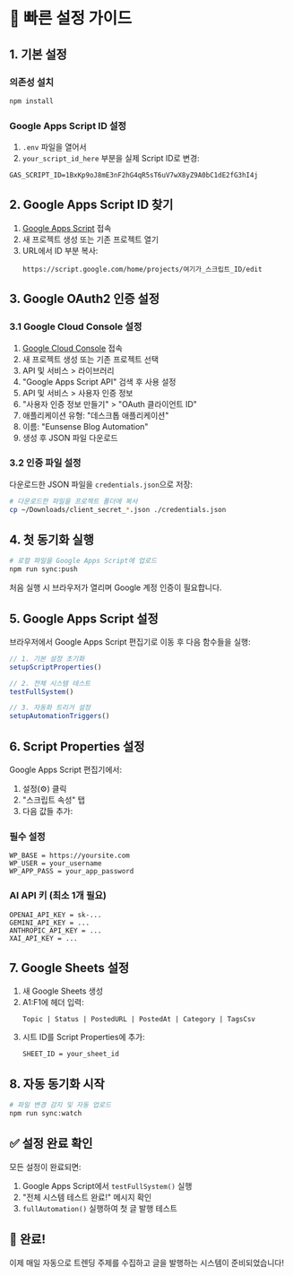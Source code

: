 # 🚀 빠른 설정 가이드

## 1. 기본 설정

### 의존성 설치
```bash
npm install
```

### Google Apps Script ID 설정
1. `.env` 파일을 열어서
2. `your_script_id_here` 부분을 실제 Script ID로 변경:

```env
GAS_SCRIPT_ID=1BxKp9oJ8mE3nF2hG4qR5sT6uV7wX8yZ9A0bC1dE2fG3hI4j
```

## 2. Google Apps Script ID 찾기

1. [Google Apps Script](https://script.google.com) 접속
2. 새 프로젝트 생성 또는 기존 프로젝트 열기
3. URL에서 ID 부분 복사:
   ```
   https://script.google.com/home/projects/여기가_스크립트_ID/edit
   ```

## 3. Google OAuth2 인증 설정

### 3.1 Google Cloud Console 설정
1. [Google Cloud Console](https://console.cloud.google.com) 접속
2. 새 프로젝트 생성 또는 기존 프로젝트 선택
3. API 및 서비스 > 라이브러리
4. "Google Apps Script API" 검색 후 사용 설정
5. API 및 서비스 > 사용자 인증 정보
6. "사용자 인증 정보 만들기" > "OAuth 클라이언트 ID"
7. 애플리케이션 유형: "데스크톱 애플리케이션"
8. 이름: "Eunsense Blog Automation"
9. 생성 후 JSON 파일 다운로드

### 3.2 인증 파일 설정
다운로드한 JSON 파일을 `credentials.json`으로 저장:
```bash
# 다운로드한 파일을 프로젝트 폴더에 복사
cp ~/Downloads/client_secret_*.json ./credentials.json
```

## 4. 첫 동기화 실행

```bash
# 로컬 파일을 Google Apps Script에 업로드
npm run sync:push
```

처음 실행 시 브라우저가 열리며 Google 계정 인증이 필요합니다.

## 5. Google Apps Script 설정

브라우저에서 Google Apps Script 편집기로 이동 후 다음 함수들을 실행:

```javascript
// 1. 기본 설정 초기화
setupScriptProperties()

// 2. 전체 시스템 테스트
testFullSystem()

// 3. 자동화 트리거 설정
setupAutomationTriggers()
```

## 6. Script Properties 설정

Google Apps Script 편집기에서:
1. 설정(⚙️) 클릭
2. "스크립트 속성" 탭
3. 다음 값들 추가:

### 필수 설정
```
WP_BASE = https://yoursite.com
WP_USER = your_username
WP_APP_PASS = your_app_password
```

### AI API 키 (최소 1개 필요)
```
OPENAI_API_KEY = sk-...
GEMINI_API_KEY = ...
ANTHROPIC_API_KEY = ...
XAI_API_KEY = ...
```

## 7. Google Sheets 설정

1. 새 Google Sheets 생성
2. A1:F1에 헤더 입력:
   ```
   Topic | Status | PostedURL | PostedAt | Category | TagsCsv
   ```
3. 시트 ID를 Script Properties에 추가:
   ```
   SHEET_ID = your_sheet_id
   ```

## 8. 자동 동기화 시작

```bash
# 파일 변경 감지 및 자동 업로드
npm run sync:watch
```

## ✅ 설정 완료 확인

모든 설정이 완료되면:
1. Google Apps Script에서 `testFullSystem()` 실행
2. "전체 시스템 테스트 완료!" 메시지 확인
3. `fullAutomation()` 실행하여 첫 글 발행 테스트

## 🎉 완료!

이제 매일 자동으로 트렌딩 주제를 수집하고 글을 발행하는 시스템이 준비되었습니다!